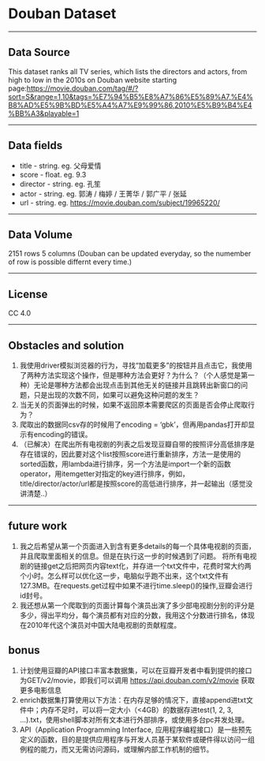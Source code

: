 # Douban Dataset

---
## Data Source
This dataset ranks all TV series, which lists the directors and actors, from high to low in the 2010s on Douban website starting page:https://movie.douban.com/tag/#/?sort=S&range=1,10&tags=%E7%94%B5%E8%A7%86%E5%89%A7,%E4%B8%AD%E5%9B%BD%E5%A4%A7%E9%99%86,2010%E5%B9%B4%E4%BB%A3&playable=1

---
## Data fields
* title - string. eg. 父母爱情
* score - float. eg. 9.3
* director - string. eg. 孔笙
* actor - string. eg. 郭涛 / 梅婷 / 王菁华 / 郭广平 / 张延
* url - string. eg. https://movie.douban.com/subject/19965220/

---
## Data Volume
2151 rows 5 columns 
(Douban can be updated everyday, so the numember of row is possible differnt every time.)

---
## License
CC 4.0

---
## Obstacles and solution
1. 我使用driver模拟浏览器的行为，寻找“加载更多”的按钮并且点击它，我使用了两种方法实现这个操作，但是哪种方法会更好？为什么？（个人感觉是第一种）无论是哪种方法都会出现点击到其他无关的链接并且跳转出新窗口的问题，只是出现的次数不同，如果可以避免这种问题的发生？
2. 当无关的页面弹出的时候，如果不返回原本需要爬区的页面是否会停止爬取行为？
3. 爬取出的数据同csv存的时候用了encoding = ‘gbk’，但再用pandas打开却显示有encoding的错误。
4. （已解决）在爬出所有电视剧的列表之后发现豆瓣自带的按照评分高低排序是存在错误的，因此要对这个list按照score进行重新排序，方法一是使用的sorted函数，用lambda进行排序，另一个方法是import一个新的函数operator，用itemgetter对指定的key进行排序，例如，title/director/actor/url都是按照score的高低进行排序，并一起输出（感觉没讲清楚..）

---
## future work
1. 我之后希望从第一个页面进入到含有更多details的每一个具体电视剧的页面，并且爬取里面相关的信息。但是在执行这一步的时候遇到了问题。
将所有电视剧的链接get之后把网页内容text化，并存进一个txt文件中，花费时常大约两个小时。怎么样可以优化这一步，电脑似乎跑不出来，这个txt文件有127.3MB。在requests.get过程中如果不进行time.sleep()的操作,豆瓣会进行id封号。
2. 我还想从第一个爬取到的页面计算每个演员出演了多少部电视剧分别的评分是多少，得出平均分，每个演员都有对应的分数，我用这个分数进行排名，体现在2010年代这个演员对中国大陆电视剧的贡献程度。

## bonus
1. 计划使用豆瓣的API接口丰富本数据集，可以在豆瓣开发者中看到提供的接口为GET/v2/movie，即我们可以调用 https://api.douban.com/v2/movie 获取更多电影信息
2. enrich数据集打算使用以下方法：在内存足够的情况下，直接append进txt文件中；内存不足时，可以将一定大小（<4GB）的数据存进test(1, 2, 3, ...).txt，使用shell脚本对所有文本进行外部排序，或使用多台pc并发处理。
3. API（Application Programming Interface, 应用程序编程接口）是一些预先定义的函数，目的是提供应用程序与开发人员基于某软件或硬件得以访问一组例程的能力，而又无需访问源码，或理解内部工作机制的细节。